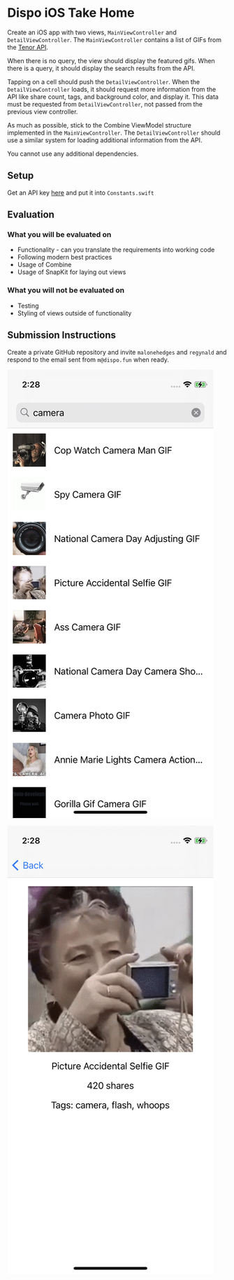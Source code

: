 # Dispo iOS Take Home

Create an iOS app with two views, `MainViewController` and `DetailViewController`. The `MainViewController` contains a list of GIFs from the [Tenor API](https://tenor.com/gifapi/documentation).

When there is no query, the view should display the featured gifs. When there is a query, it should display the search results from the API.

Tapping on a cell should push the `DetailViewController`. When the `DetailViewController` loads, it should request more information from the API like share count, tags, and background color, and display it. This data must be requested from `DetailViewController`, not passed from the previous view controller.

As much as possible, stick to the Combine ViewModel structure implemented in the `MainViewController`. The `DetailViewController` should use a similar system for loading additional information from the API.

You cannot use any additional dependencies.

## Setup

Get an API key [here](https://tenor.com/developer/keyregistration) and put it into `Constants.swift`

## Evaluation

### What you will be evaluated on

- Functionality - can you translate the requirements into working code
- Following modern best practices
- Usage of Combine
- Usage of SnapKit for laying out views

### What you will not be evaluated on

- Testing
- Styling of views outside of functionality

## Submission Instructions

Create a private GitHub repository and invite `malonehedges` and `regynald` and respond to the email sent from `m@dispo.fun` when ready.

![Main View](assets/main-view.png)

![Detail View](assets/detail-view.png)

